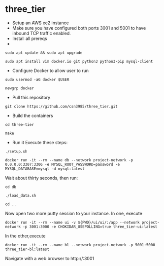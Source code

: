 # three_tier

- Setup an AWS ec2 instance
- Make sure you have configured both ports 3001 and 5001 to have inbound TCP traffic enabled.
- Install all prereqs
- 
`sudo apt update && sudo apt upgrade`

`sudo apt install vim docker.io git python3 python3-pip mysql-client`

- Configure Docker to allow user to run

`sudo usermod -aG docker $USER`

`newgrp docker`


- Pull this repository

`git clone https://github.com/csn3985/three_tier.git`

- Build the containers

`cd three-tier`

`make`

- Run it
Execute these steps:

`./setup.sh`

`docker run -it --rm --name db --network project-network -p 0.0.0.0:3307:3306 -e MYSQL_ROOT_PASSWORD=password -e MYSQL_DATABASE=mysql -d mysql:latest`

Wait about thirty seconds, then run:

`cd db`

`./load_data.sh`

`cd ..`

Now open two more putty session to your instance. In one, execute

`docker run -it --rm --name ui -v ${PWD}/ui/ui/:/app --network project-network -p 3001:3000 -e CHOKIDAR_USEPOLLING=true three_tier-ui:latest`

In the other,execute

`docker run -it --rm --name bl --network project-network -p 5001:5000 three_tier-bl:latest`

Navigate with a web browser to 
http://<Your public instance ip>:3001
